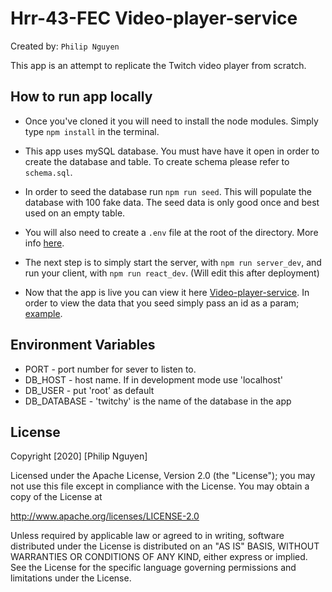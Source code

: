 # Hrr-43-FEC Video-player-service

Created by: `Philip Nguyen`

This app is an attempt to replicate the Twitch video player from scratch.

## How to run app locally

* Once you've cloned it you will need to install the node modules. Simply type `npm install` in the terminal.

* This app uses mySQL database. You must have have it open in order to create the database and table. To create schema please refer to `schema.sql`.

* In order to seed the database run `npm run seed`. This will populate the database with 100 fake data. The seed data is only good once and best used on an empty table.

* You will also need to create a `.env` file at the root of the directory. More info [here](#environment-variables).

* The next step is to simply start the server, with `npm run server_dev`, and run your client, with `npm run react_dev`. (Will edit this after deployment)

* Now that the app is live you can view it here [Video-player-service](http://localhost:3001). In order to view the data that you seed simply pass an id as a param; [example](http://localhost:3001?9).

## Environment Variables

* PORT - port number for sever to listen to.
* DB_HOST - host name. If in development mode use 'localhost'
* DB_USER - put 'root' as default
* DB_DATABASE - 'twitchy' is the name of the database in the app


## License

Copyright [2020] [Philip Nguyen]

Licensed under the Apache License, Version 2.0 (the "License");
you may not use this file except in compliance with the License.
You may obtain a copy of the License at

http://www.apache.org/licenses/LICENSE-2.0

Unless required by applicable law or agreed to in writing, software
distributed under the License is distributed on an "AS IS" BASIS,
WITHOUT WARRANTIES OR CONDITIONS OF ANY KIND, either express or implied.
See the License for the specific language governing permissions and
limitations under the License.




